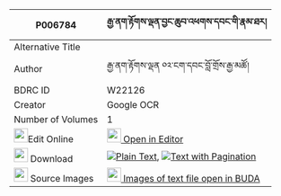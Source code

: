 |P006784|རྒྱ་ནག་རྟོགས་ལྡན་བྱང་ཆུབ་འཕགས་དབང་གི་རྣམ་ཐར། 
| --- | --- 
|Alternative Title |
|Author| རྒྱ་ནག་རྟོགས་ལྡན ༠༢་ངག་དབང་བློ་གྲོས་རྒྱ་མཚོ།
|BDRC ID | W22126
|Creator | Google OCR
|Number of Volumes| 1
|<img width="25" src="https://img.icons8.com/color/25/000000/edit-property.png">Edit Online| [<img width="25" src="https://avatars.githubusercontent.com/u/45091458?s=200&v=4"> Open in Editor](http://editor.openpecha.org/P006784)
|<img width="25" src="https://img.icons8.com/fluent/48/000000/download-2.png"/>  Download | [![](https://img.icons8.com/color/20/000000/txt.png)Plain Text](https://github.com/Openpecha/P006784/releases/download/v1/gyanak_tokden_changchub_pak_wa_plain_P006784.zip), [![](https://img.icons8.com/color/20/000000/txt.png)Text with Pagination](https://github.com/Openpecha/P006784/releases/download/v1/gyanak_tokden_changchub_pak_wa_pages_P006784.zip)
|<img width="25" src="https://img.icons8.com/plasticine/100/000000/pictures-folder.png"/>  Source Images | [<img width="25" src="https://library.bdrc.io/icons/BUDA-small.svg"> Images of text file open in BUDA](https://library.bdrc.io/show/bdr:W22126)